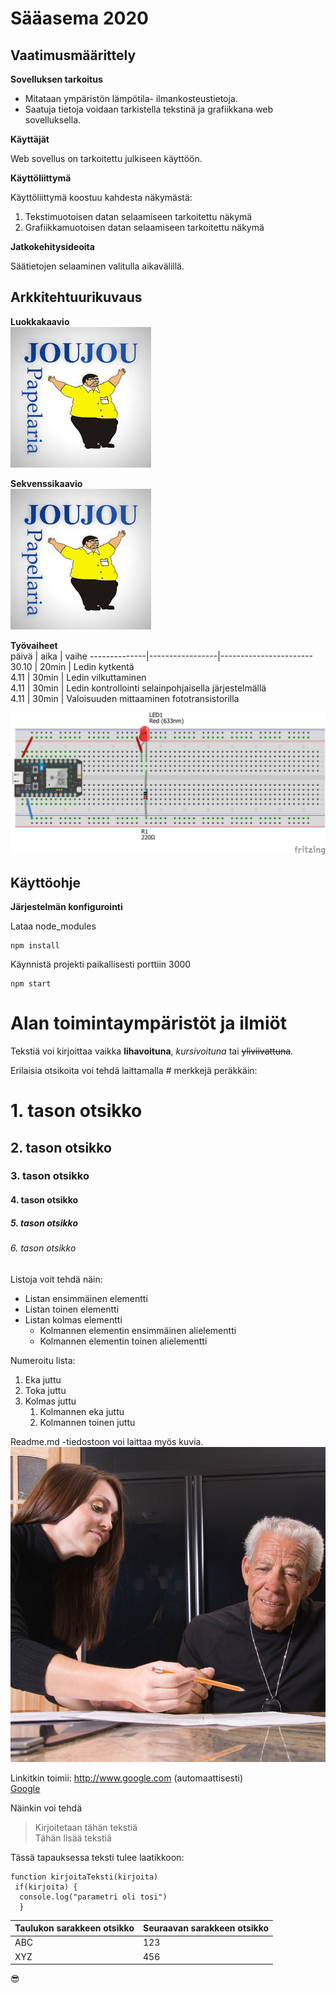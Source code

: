 # Sääasema 2020  
## Vaatimusmäärittely  
 **Sovelluksen tarkoitus**  
 * Mitataan ympäristön lämpötila- ilmankosteustietoja.  
 * Saatuja tietoja voidaan tarkistella tekstinä ja grafiikkana web sovelluksella.  
 
 **Käyttäjät**  
 
 Web sovellus on tarkoitettu julkiseen käyttöön.  
 
 **Käyttöliittymä**  
 
 Käyttöliittymä koostuu kahdesta näkymästä:  
  1. Tekstimuotoisen datan selaamiseen tarkoitettu näkymä  
  1. Grafiikkamuotoisen datan selaamiseen tarkoitettu näkymä  
  
  **Jatkokehitysideoita**  
  
  Säätietojen selaaminen valitulla aikavälillä.  
 
 ## Arkkitehtuurikuvaus  
 
 **Luokkakaavio**  
 ![joo](jou.jpg)
 
 
 **Sekvenssikaavio**  
![jooo](jou.jpg)
 
 

 **Työvaiheet**  
 päivä | aika | vaihe
--------------|-----------------|-----------------------  
30.10 | 20min | Ledin kytkentä  
4.11 | 30min |  Ledin vilkuttaminen  
4.11 | 30min | Ledin kontrollointi selainpohjaisella järjestelmällä  
4.11 | 30min | Valoisuuden mittaaminen fototransistorilla  


![jooooo](vaihe1board.png)  



## Käyttöohje  
**Järjestelmän konfigurointi**  

Lataa node_modules  
````  
npm install  
````  
Käynnistä projekti paikallisesti porttiin 3000  
````  
npm start  
````










# Alan toimintaympäristöt ja ilmiöt  
Tekstiä voi kirjoittaa vaikka **lihavoituna**, *kursivoituna* tai ~~yliviivattuna~~.  

Erilaisia otsikoita voi tehdä laittamalla # merkkejä peräkkäin:  
# 1. tason otsikko  
## 2. tason otsikko  
### 3. tason otsikko  
#### 4. tason otsikko  
##### 5. tason otsikko  
###### 6. tason otsikko  

Listoja voit tehdä näin:  
* Listan ensimmäinen elementti
* Listan toinen elementti
* Listan kolmas elementti
  * Kolmannen elementin ensimmäinen alielementti  
  * Kolmannen elementin toinen alielementti

Numeroitu lista:  
1. Eka juttu  
1. Toka juttu  
1. Kolmas juttu  
   1. Kolmannen eka juttu  
   1. Kolmannen toinen juttu  
   
Readme.md -tiedostoon voi laittaa myös kuvia.
![Hyvinvointiteknologia](hyvis.jpg)

Linkitkin toimii:
http://www.google.com (automaattisesti)  
[Google](http://google.com)  

Näinkin voi tehdä  
> Kirjoitetaan tähän tekstiä  
> Tähän lisää tekstiä  

Tässä tapauksessa teksti tulee laatikkoon:  
````  
function kirjoitaTeksti(kirjoita)  
 if(kirjoita) {  
  console.log("parametri oli tosi")
  }
````  
Taulukon sarakkeen otsikko | Seuraavan sarakkeen otsikko  
---------------------|----------------------
ABC | 123  
XYZ | 456  

:sunglasses:
